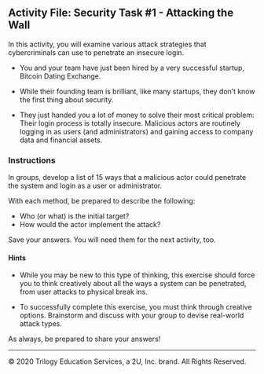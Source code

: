 ## Activity File: Security Task #1 - Attacking the Wall

In this activity, you will examine various attack strategies that cybercriminals can use to penetrate an insecure login. 

- You and your team have just been hired by a very successful startup, Bitcoin Dating Exchange. 

- While their founding team is brilliant, like many startups, they don’t know the first thing about security.

- They just handed you a lot of money to solve their most critical problem: Their login process is totally insecure. Malicious actors are routinely logging in as users (and administrators) and gaining access to company data and financial assets.

### Instructions

In groups, develop a list of 15 ways that a malicious actor could penetrate the system and login as a user or administrator.

With each method, be prepared to describe the following:
  - Who (or what) is the initial target?
  - How would the actor implement the attack?

Save your answers. You will need them for the next activity, too.   

#### Hints

- While you may be new to this type of thinking, this exercise should force you to think creatively about all the ways a system can be penetrated, from user attacks to physical break ins. 

- To successfully complete this exercise, you must think through creative options. Brainstorm and discuss with your group to devise real-world attack types. 


As always, be prepared to share your answers!

---

© 2020 Trilogy Education Services, a 2U, Inc. brand. All Rights Reserved.    
